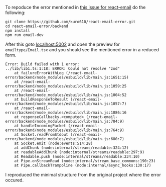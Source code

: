 To repoduce the error mentioned in [this issue for react-email](https://github.com/resend/react-email/issues/1251) do the following:

```console
git clone https://github.com/kuro610/react-email-error.git
cd react-email-error/backend
npm install
npm run email-dev
```

After this goto [localhost:5002](localhost:5002) and open the preview for `emailtype/Email.tsx` and you should see the mentioned error in a reduced form.  

```
Error: Build failed with 1 error:
../lib/lib1.ts:1:18: ERROR: Could not resolve "zod"
    at failureErrorWithLog (/react-email-error/backend/node_modules/esbuild/lib/main.js:1651:15)
    at /react-email-error/backend/node_modules/esbuild/lib/main.js:1059:25
    at /react-email-error/backend/node_modules/esbuild/lib/main.js:1004:52
    at buildResponseToResult (/react-email-error/backend/node_modules/esbuild/lib/main.js:1057:7)
    at /react-email-error/backend/node_modules/esbuild/lib/main.js:1086:16
    at responseCallbacks.<computed> (/react-email-error/backend/node_modules/esbuild/lib/main.js:704:9)
    at handleIncomingPacket (/react-email-error/backend/node_modules/esbuild/lib/main.js:764:9)
    at Socket.readFromStdout (/react-email-error/backend/node_modules/esbuild/lib/main.js:680:7)
    at Socket.emit (node:events:514:28)
    at addChunk (node:internal/streams/readable:324:12)
    at readableAddChunk (node:internal/streams/readable:297:9)
    at Readable.push (node:internal/streams/readable:234:10)
    at Pipe.onStreamRead (node:internal/stream_base_commons:190:23)
    at Pipe.callbackTrampoline (node:internal/async_hooks:130:17)
```

I reproduced the minimal structure from the original project where the error occured.
